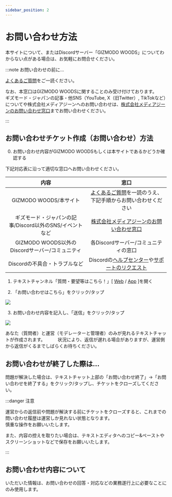 ```yaml
---
sidebar_position: 2
---
```


# お問い合わせ方法

本サイトについて、またはDiscordサーバー「GIZMODO WOODS」についてわからない点がある場合は、お気軽にお問合せください。

:::note お問い合わせの前に...

[よくあるご質問](docs/tutorial-inquiry/qa-faq.md)をご一読ください。

なお、本窓口はGIZMODO WOODSに関することのみ受け付けております。   
ギズモード・ジャパンの記事・他SNS（YouTube, X（旧Twitter）, TikTokなど）についてや株式会社メディアジーンへのお問い合わせは、[株式会社メディアジーンのお問い合わせ窓口](https://www.mediagene.co.jp/contact)までお問い合わせください。

:::

## お問い合わせチケット作成（お問い合わせ）方法

0. お問い合わせ内容がGIZMODO WOODSもしくは本サイトであるかどうか確認する

下記対応表に沿って適切な窓口へお問い合わせください。

|内容|窓口|
|:---:|:---:|
|GIZMODO WOODS/本サイト|[よくあるご質問](qa-faq.md)を一読のうえ、下記手順からお問い合わせください|
|ギズモード・ジャパンの記事/Discord以外のSNS/イベントなど|[株式会社メディアジーンのお問い合わせ窓口](https://www.mediagene.co.jp/contact)|
|GIZMODO WOODS以外のDiscordサーバー/コミュニティ|各Discordサーバー/コミュニティの窓口|
|Discordの不具合・トラブルなど|Discordの[ヘルプセンター](https://support.discord.com/hc/ja)や[サポートのリクエスト](https://support.discord.com/hc/ja/requests/new)|

1. テキストチャンネル「質問・要望等はこちら！」[ [Web](https://discord.com/channels/753903663298117694/1114363410310774814) / [App](discord://discord.com/channels/753903663298117694/1114363410310774814) ]を開く

2. 「お問い合わせはこちら」をクリック/タップ

<div style={{ textAlign: 'center', margin: 0 }}>
  <img 
    src={require("./img/open-inquiry.webp").default} 
    style={{ 
      transform: 'scale(0.8)', 
      margin: '-40px auto'
    }} 
  />
</div>

3. お問い合わせ内容を記入し、「送信」をクリック/タップ

<div style={{ textAlign: 'center' }}>
  <img 
    src={require("./img/ticket-bot-form.webp").default} 
    style={{ transform: 'scale(0.95)' }} 
  />
</div>

あなた（質問者）と運営（モデレーターと管理者）のみが見れるテキストチャットが作成されます。　　　
状況により、返信が遅れる場合がありますが、運営側から返信がくるまでしばらくお待ちください。

## お問い合わせが終了した際は...

問題が解決した場合は、テキストチャット上部の「お問い合わせ終了」→「お問い合わせを終了する」をクリック/タップし、チケットをクローズしてください。

:::danger 注意

運営からの返信前や問題が解決する前にチケットをクローズすると、これまでの問い合わせ履歴は運営しか見れない状態となります。   
慎重な操作をお願いいたします。

また、内容の控えを取りたい場合は、テキストエディタへのコピー&ペーストやスクリーンショットなどで保存をお願いいたします。

:::

## お問い合わせ内容について

いただいた情報は、お問い合わせの回答・対応などの業務遂行上に必要なことにのみ使用します。
